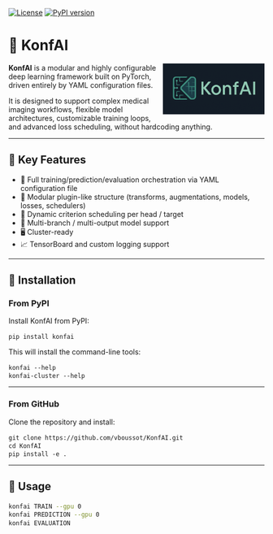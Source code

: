 [![License](https://img.shields.io/badge/License-Apache%202.0-blue.svg)](https://github.com/vboussot/KonfAI/blob/main/LICENSE)
[![PyPI version](https://img.shields.io/pypi/v/konfai)](https://pypi.org/project/konfai/)

# 🧠 KonfAI
<img src="https://raw.githubusercontent.com/vboussot/KonfAI/main/logo.png" alt="KonfAI Logo" width="200" align="right"/>

**KonfAI** is a modular and highly configurable deep learning framework built on PyTorch, driven entirely by YAML configuration files.

It is designed to support complex medical imaging workflows, flexible model architectures, customizable training loops, and advanced loss scheduling, without hardcoding anything.

---

## 🔧 Key Features

- 🔀 Full training/prediction/evaluation orchestration via YAML configuration file
- 🧩 Modular plugin-like structure (transforms, augmentations, models, losses, schedulers)
- 🔄 Dynamic criterion scheduling per head / target
- 🧠 Multi-branch / multi-output model support
- 🖥️ Cluster-ready
- 📈 TensorBoard and custom logging support

---

## 🚀 Installation

### From PyPI

Install KonfAI from PyPI:

```
pip install konfai
```

This will install the command-line tools:

```
konfai --help
konfai-cluster --help
```

---

### From GitHub

Clone the repository and install:

```
git clone https://github.com/vboussot/KonfAI.git
cd KonfAI
pip install -e .
```

---

## 🧪 Usage

```bash
konfai TRAIN --gpu 0
konfai PREDICTION --gpu 0
konfai EVALUATION
```
